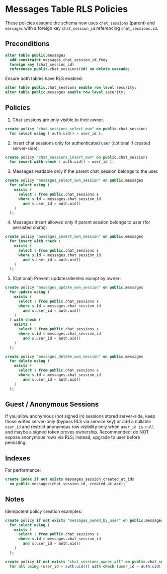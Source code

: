# Messages Table RLS Policies

These policies assume the schema now uses `chat_sessions` (parent) and `messages` with a foreign key `chat_session_id` referencing `chat_sessions.id`.

## Preconditions

```sql
alter table public.messages
  add constraint messages_chat_session_id_fkey
  foreign key (chat_session_id)
  references public.chat_sessions(id) on delete cascade;
```

Ensure both tables have RLS enabled:

```sql
alter table public.chat_sessions enable row level security;
alter table public.messages enable row level security;
```

## Policies

1. Chat sessions are only visible to their owner.

```sql
create policy "chat_sessions_select_own" on public.chat_sessions
  for select using ( auth.uid() = user_id );
```

2. Insert chat sessions only for authenticated user (optional if created server-side):

```sql
create policy "chat_sessions_insert_own" on public.chat_sessions
  for insert with check ( auth.uid() = user_id );
```

3. Messages readable only if the parent chat_session belongs to the user.

```sql
create policy "messages_select_own_session" on public.messages
  for select using (
    exists (
      select 1 from public.chat_sessions s
      where s.id = messages.chat_session_id
        and s.user_id = auth.uid()
    )
  );
```

4. Messages insert allowed only if parent session belongs to user (for persisted chats):

```sql
create policy "messages_insert_own_session" on public.messages
  for insert with check (
    exists (
      select 1 from public.chat_sessions s
      where s.id = messages.chat_session_id
        and s.user_id = auth.uid()
    )
  );
```

5. (Optional) Prevent updates/deletes except by owner:

```sql
create policy "messages_update_own_session" on public.messages
  for update using (
    exists (
      select 1 from public.chat_sessions s
      where s.id = messages.chat_session_id
        and s.user_id = auth.uid()
    )
  ) with check (
    exists (
      select 1 from public.chat_sessions s
      where s.id = messages.chat_session_id
        and s.user_id = auth.uid()
    )
  );

create policy "messages_delete_own_session" on public.messages
  for delete using (
    exists (
      select 1 from public.chat_sessions s
      where s.id = messages.chat_session_id
        and s.user_id = auth.uid()
    )
  );
```

## Guest / Anonymous Sessions

If you allow anonymous (not signed in) sessions stored server-side, keep those writes server-only (bypass RLS via service key) or add a nullable `user_id` and restrict anonymous row visibility only when `user_id is null` and maybe a signed token proves ownership. Recommended: do NOT expose anonymous rows via RLS; instead, upgrade to user before persisting.

## Indexes

For performance:

```sql
create index if not exists messages_session_created_at_idx
  on public.messages(chat_session_id, created_at asc);
```

## Notes

Idempotent policy creation examples:

```sql
create policy if not exists "messages_owned_by_user" on public.messages
  for select using (
    exists (
      select 1 from public.chat_sessions s
      where s.id = messages.chat_session_id
        and s.user_id = auth.uid()
    )
  );

create policy if not exists "chat_sessions_owner_all" on public.chat_sessions
  for all using (user_id = auth.uid()) with check (user_id = auth.uid());
```
